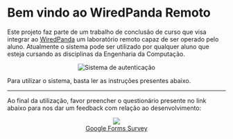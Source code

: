 
Bem vindo ao **WiredPanda** Remoto
=======================

Este projeto faz parte de um trabalho de conclusão de curso que visa integrar ao [WiredPanda](https://wiredpanda.org/) um laboratório remoto capaz de ser operado pelo aluno. Atualmente o sistema pode ser utilizado por qualquer aluno que esteja cursando as disciplinas da Engenharia da Computação.


<p align="center">
  <img src="static/assets/login_window.png" alt="Sistema de autenticação"/>
</p>

Para utilizar o sistema, basta ler as instruções presentes abaixo.

-----------------

Ao final da utilização, favor preencher o questionário presente no link abaixo para nos dar um feedback com relação ao desenvolvimento:

<p align="center">
    <a href="https://forms.gle/XJQ7zrVXhWzQSWDd8">
      <img src="https://www.gstatic.com/images/branding/product/1x/hh_forms_64dp.png" srcset="https://www.gstatic.com/images/branding/product/1x/hh_forms_64dp.png, https://www.gstatic.com/images/branding/product/2x/hh_forms_64dp.png 2x">
      <br>
      Google Forms Survey
    </a>
</p>
